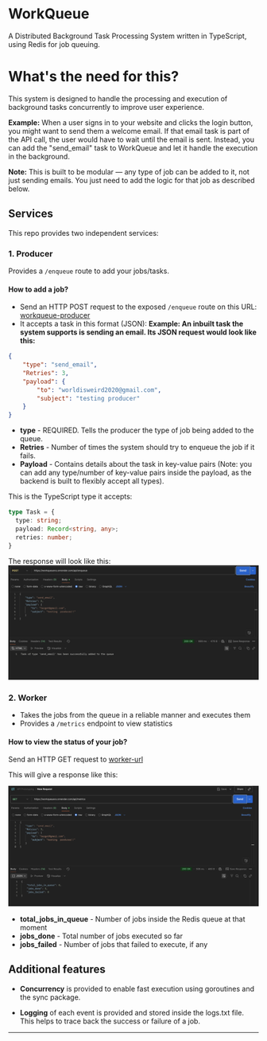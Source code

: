 # WorkQueue
A Distributed Background Task Processing System written in TypeScript, using Redis for job queuing.
# What's the need for this?

This system is designed to handle the processing and execution of background tasks concurrently to improve user experience.

**Example:** When a user signs in to your website and clicks the login button, you might want to send them a welcome email. If that email task is part of the API call, the user would have to wait until the email is sent. Instead, you can add the "send_email" task to WorkQueue and let it handle the execution in the background.

**Note:** This is built to be modular — any type of job can be added to it, not just sending emails. You just need to add the logic for that job as described below.

## Services

This repo provides two independent services:

### 1. Producer

Provides a `/enqueue` route to add your jobs/tasks.

#### How to add a job?

- Send an HTTP POST request to the exposed `/enqueue` route on this URL: [workqueue-producer](https://workqueuevs.onrender.com/api/enqueue)
- It accepts a task in this format (JSON):
**Example: An inbuilt task the system supports is sending an email. Its JSON request would look like this:**

```json
{
    "type": "send_email",
    "Retries": 3,
    "payload": {
        "to": "worldisweird2020@gmail.com",
        "subject": "testing producer"
    }
}
```

- **type** - REQUIRED. Tells the producer the type of job being added to the queue.
- **Retries** - Number of times the system should try to enqueue the job if it fails.
- **Payload** - Contains details about the task in key-value pairs (Note: you can add any type/number of key-value pairs inside the payload, as the backend is built to flexibly accept all types).

This is the TypeScript type it accepts:

```ts
type Task = {
  type: string;
  payload: Record<string, any>;
  retries: number;
}
```

The response will look like this:
![Producer response](image1.png)

### 2. Worker

- Takes the jobs from the queue in a reliable manner and executes them
- Provides a `/metrics` endpoint to view statistics

#### How to view the status of your job?

Send an HTTP GET request to [worker-url](https://workqueuevs.onrender.com/api/metrics)

This will give a response like this:

![Worker metrics](image.png)

- **total_jobs_in_queue** - Number of jobs inside the Redis queue at that moment
- **jobs_done** - Total number of jobs executed so far
- **jobs_failed** - Number of jobs that failed to execute, if any

## Additional features

- **Concurrency** is provided to enable fast execution using goroutines and the sync package.

- **Logging** of each event is provided and stored inside the logs.txt file. This helps to trace back the success or failure of a job.


---